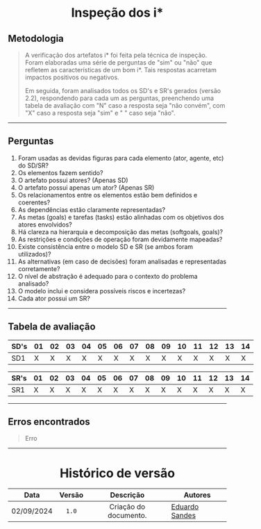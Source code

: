 <center>

# Inspeção dos i*

</center>

## Metodologia

> A verificação dos artefatos i* foi feita pela técnica de inspeção. Foram elaboradas uma série de perguntas de "sim" ou "não" que refletem as características de um bom i*. Tais respostas acarretam impactos positivos ou negativos.
>
> Em seguida, foram analisados todos os SD's e SR's gerados (versão 2.2), respondendo para cada um as perguntas, preenchendo uma tabela de avaliação com "N" caso a resposta seja "não convém", com "X" caso a resposta seja "sim" e " " caso seja "não".

---

## Perguntas

1. Foram usadas as devidas figuras para cada elemento (ator, agente, etc) do SD/SR?
2. Os elementos fazem sentido?
3. O artefato possui atores? (Apenas SD)
4. O artefato possui apenas um ator? (Apenas SR)
5. Os relacionamentos entre os elementos estão bem definidos e coerentes?
6. As dependências estão claramente representadas?
7. As metas (goals) e tarefas (tasks) estão alinhadas com os objetivos dos atores envolvidos?
8. Há clareza na hierarquia e decomposição das metas (softgoals, goals)?
9. As restrições e condições de operação foram devidamente mapeadas?
10. Existe consistência entre o modelo SD e SR (se ambos foram utilizados)?
11. As alternativas (em caso de decisões) foram analisadas e representadas corretamente?
12. O nível de abstração é adequado para o contexto do problema analisado?
13. O modelo inclui e considera possíveis riscos e incertezas?
14. Cada ator possui um SR?

---

## Tabela de avaliação


<div style="margin: 0 auto; width: fit-content;">

| SD's | 01  | 02  | 03  | 04  | 05  | 06  | 07  | 08  | 09  | 10  | 11  | 12  | 13  | 14  |
| ---- | --- | --- | --- | --- | --- | --- | --- | --- | --- | --- | --- | --- | --- | --- |
| SD1  | X   | X   | X   | X   | X   | X   | X   | X   | X   | X   | X   | X   | X   | X   |

| SR's | 01  | 02  | 03  | 04  | 05  | 06  | 07  | 08  | 09  | 10  | 11  | 12  | 13  | 14  |
| ---- | --- | --- | --- | --- | --- | --- | --- | --- | --- | --- | --- | --- | --- | --- |
| SR1  | X   | X   | X   | X   | X   | X   | X   | X   | X   | X   | X   | X   | X   | X   |


</div>

---

## Erros encontrados

> Erro
>

---

<center>

# Histórico de versão

</center>

<div style="margin: 0 auto; width: fit-content;">

|    Data    | Versão |       Descrição       | Autores                                          |
| :--------: | :----: | :-------------------: | ------------------------------------------------ |
| 02/09/2024 | `1.0`  | Criação do documento. | [Eduardo Sandes](https://github.com/DiceRunner714) |

</div>